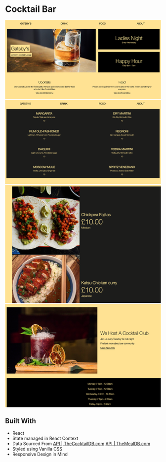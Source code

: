 # Cocktail Bar

<img src='/screenshots/screen1.png'>
<img src='/screenshots/screen2.png'>
<img src='/screenshots/screen3.png'>
<img src='/screenshots/screen4.png'>

## Built With

- React
- State managed in React Context
- Data Sourced From
  [API | TheCocktailDB.com](https://www.thecocktaildb.com/api.php)
  [API | TheMealDB.com](https://www.themealdb.com/api.php)
- Styled using Vanilla CSS
- Responsive Design in Mind
